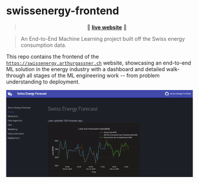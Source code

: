 # swissenergy-frontend

> <p align="center">🚀 <a href="https://swissenergy.arthurgassner.ch"><strong>live website</strong></a> 🚀</p>

> An End-to-End Machine Learning project built off the Swiss energy consumption data.

This repo contains the frontend of the [`https://swissenergy.arthurgassner.ch`]() website, showcasing an end-to-end ML solution in the energy industry with a dashboard and detailed walk-through all stages of the ML engineering work -- from problem understanding to deployment.

![](img/landing_page.gif)